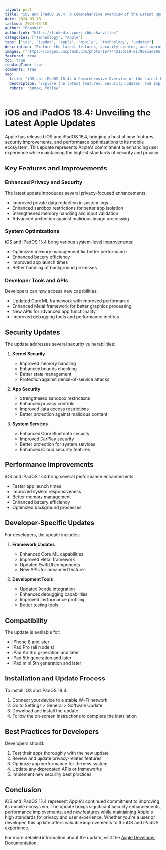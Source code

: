 ```yaml
---
layout: post
title: "iOS and iPadOS 18.4: A Comprehensive Overview of the Latest Updates"
date: 2024-03-18
lastmod: 2024-03-18
author: "Bhaskar"
authorlink: "https://linkedin.com/in/bhaskarvilles"
categories: ["Technology", "Apple"]
tags: ["ios", "ipados", "apple", "mobile", "technology", "updates"]
description: "Explore the latest features, security updates, and improvements in iOS and iPadOS 18.4, including enhanced privacy features and performance optimizations."
images: ["https://images.unsplash.com/photo-1677442136019-21780ecad995"]
featured: true
toc: true
readingTime: true
comments: true
seo:
  title: "iOS and iPadOS 18.4: A Comprehensive Overview of the Latest Updates"
  description: "Explore the latest features, security updates, and improvements in iOS and iPadOS 18.4, including enhanced privacy features and performance optimizations."
  robots: "index, follow"
---
```


# iOS and iPadOS 18.4: Unveiling the Latest Apple Updates

Apple has released iOS and iPadOS 18.4, bringing a host of new features, security improvements, and performance optimizations to its mobile ecosystem. This update represents Apple's commitment to enhancing user experience while maintaining the highest standards of security and privacy.

## Key Features and Improvements

### Enhanced Privacy and Security
The latest update introduces several privacy-focused enhancements:

- Improved private data redaction in system logs
- Enhanced sandbox restrictions for better app isolation
- Strengthened memory handling and input validation
- Advanced protection against malicious image processing

### System Optimizations
iOS and iPadOS 18.4 bring various system-level improvements:

- Optimized memory management for better performance
- Enhanced battery efficiency
- Improved app launch times
- Better handling of background processes

### Developer Tools and APIs
Developers can now access new capabilities:

- Updated Core ML framework with improved performance
- Enhanced Metal framework for better graphics processing
- New APIs for advanced app functionality
- Improved debugging tools and performance metrics

## Security Updates

The update addresses several security vulnerabilities:

1. **Kernel Security**
   - Improved memory handling
   - Enhanced bounds checking
   - Better state management
   - Protection against denial-of-service attacks

2. **App Security**
   - Strengthened sandbox restrictions
   - Enhanced privacy controls
   - Improved data access restrictions
   - Better protection against malicious content

3. **System Services**
   - Enhanced Core Bluetooth security
   - Improved CarPlay security
   - Better protection for system services
   - Enhanced iCloud security features

## Performance Improvements

iOS and iPadOS 18.4 bring several performance enhancements:

- Faster app launch times
- Improved system responsiveness
- Better memory management
- Enhanced battery efficiency
- Optimized background processes

## Developer-Specific Updates

For developers, the update includes:

1. **Framework Updates**
   - Enhanced Core ML capabilities
   - Improved Metal framework
   - Updated SwiftUI components
   - New APIs for advanced features

2. **Development Tools**
   - Updated Xcode integration
   - Enhanced debugging capabilities
   - Improved performance profiling
   - Better testing tools

## Compatibility

The update is available for:
- iPhone 8 and later
- iPad Pro (all models)
- iPad Air 3rd generation and later
- iPad 5th generation and later
- iPad mini 5th generation and later

## Installation and Update Process

To install iOS and iPadOS 18.4:

1. Connect your device to a stable Wi-Fi network
2. Go to Settings > General > Software Update
3. Download and install the update
4. Follow the on-screen instructions to complete the installation

## Best Practices for Developers

Developers should:

1. Test their apps thoroughly with the new update
2. Review and update privacy-related features
3. Optimize app performance for the new system
4. Update any deprecated APIs or frameworks
5. Implement new security best practices

## Conclusion

iOS and iPadOS 18.4 represent Apple's continued commitment to improving its mobile ecosystem. The update brings significant security enhancements, performance improvements, and new features while maintaining Apple's high standards for privacy and user experience. Whether you're a user or developer, this update offers valuable improvements to the iOS and iPadOS experience.

For more detailed information about the update, visit the [Apple Developer Documentation](https://developer.apple.com/documentation/ios-ipados-release-notes/ios-ipados-18_4-release-notes). 